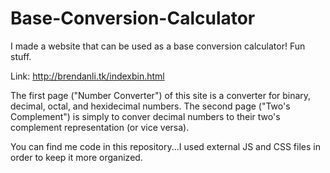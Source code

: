 # Base-Conversion-Calculator
I made a website that can be used as a base conversion calculator! Fun stuff.

Link: 
http://brendanli.tk/indexbin.html

The first page ("Number Converter") of this site is a converter for binary, decimal, octal, and hexidecimal numbers. The second page ("Two's Complement") is simply to
conver decimal numbers to their two's complement representation (or vice versa).

You can find me code in this repository...I used external JS and CSS files in order to keep it more organized. 
